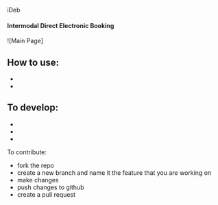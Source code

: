 iDeb
#### Intermodal Direct Electronic Booking

![Main Page]

How to use:
- 
-
-

To develop:
- 
-
-
-

To contribute: 
- fork the repo
- create a new branch and name it the feature that you are working on
- make changes
- push changes to github
- create a pull request



